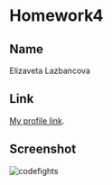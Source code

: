 # Homework4

## Name

Elizaveta Lazbancova


## Link

[My profile link](https://codefights.com/profile/sobolevn1/stats).


## Screenshot

![codefights](https://pp.userapi.com/c837121/v837121356/60b5b/p4QRGX1Psps.jpg)
